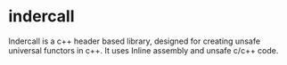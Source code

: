 # indercall

Indercall is a c++ header based library, designed for creating unsafe universal functors in c++. It uses Inline assembly and unsafe c/c++ code.

